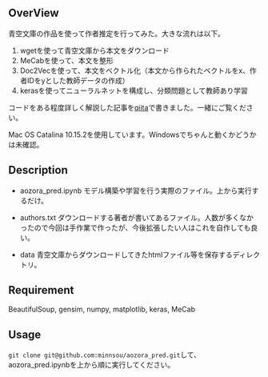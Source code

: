 ## OverView

青空文庫の作品を使って作者推定を行ってみた。大きな流れは以下。

1. wgetを使って青空文庫から本文をダウンロード
1. MeCabを使って、本文を整形
1. Doc2Vecを使って、本文をベクトル化（本文から作られたベクトルをx、作者IDをyとした教師データの作成）
1. kerasを使ってニューラルネットを構成し、分類問題として教師あり学習

コードをある程度詳しく解説した記事を[qiita](https://qiita.com/minnsou/items/37e3155c92103dae04f4)で書きました。一緒にご覧ください。

Mac OS Catalina 10.15.2を使用しています。Windowsでちゃんと動くかどうかは未確認。

## Description

- aozora_pred.ipynb モデル構築や学習を行う実際のファイル。上から実行するだけ。

- authors.txt ダウンロードする著者が書いてあるファイル。人数が多くなかったので今回は手作業で作ったが、今後拡張したい人はこれを自作しても良い。

- data 青空文庫からダウンロードしてきたhtmlファイル等を保存するディレクトリ。

## Requirement

BeautifulSoup, gensim, numpy, matplotlib, keras, MeCab

## Usage

`git clone git@github.com:minnsou/aozora_pred.git`して、aozora_pred.ipynbを上から順に実行してください。
